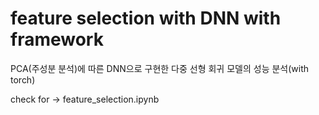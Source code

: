 # feature selection with DNN with framework
PCA(주성분 분석)에 따른 DNN으로 구현한 다중 선형 회귀 모델의 성능 분석(with torch)  

check for -> feature_selection.ipynb

